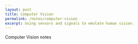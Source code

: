 ```yaml
---
layout: post
title: Computer Vision
permalink: /notes/computer-vision
excerpt: Using sensors and signals to emulate human vision.
---
```


Computer Vision notes